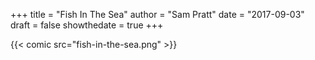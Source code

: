 +++
title = "Fish In The Sea"
author = "Sam Pratt"
date = "2017-09-03"
draft = false
showthedate = true
+++

{{< comic src="fish-in-the-sea.png" >}}
